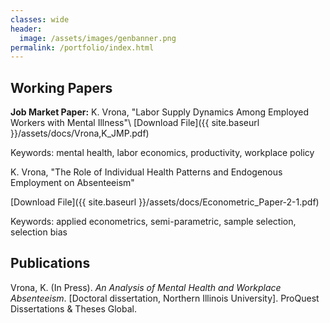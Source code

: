 ```yaml
---
classes: wide
header:
  image: /assets/images/genbanner.png
permalink: /portfolio/index.html
---
```



  
<h2 id="working-papers">Working Papers</h2> 
  
**Job Market Paper:**  K. Vrona, "Labor Supply Dynamics Among Employed Workers with Mental Illness"\\
[Download File]({{ site.baseurl }}/assets/docs/Vrona,K_JMP.pdf)

Keywords: mental health, labor economics, productivity, workplace policy




K. Vrona, "The Role of Individual Health Patterns and Endogenous Employment on Absenteeism"

[Download File]({{ site.baseurl }}/assets/docs/Econometric_Paper-2-1.pdf)

Keywords: applied econometrics, semi-parametric, sample selection, selection bias



<h2 id="publications">Publications</h2>

Vrona, K. (In Press). *An Analysis of Mental Health and Workplace Absenteeism*. [Doctoral dissertation, Northern Illinois University]. ProQuest Dissertations & Theses Global.
